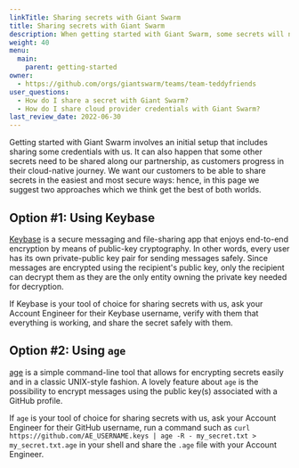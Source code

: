 ```yaml
---
linkTitle: Sharing secrets with Giant Swarm
title: Sharing secrets with Giant Swarm
description: When getting started with Giant Swarm, some secrets will need to be shared. In this page, we describe how to do it safely and effectively.
weight: 40
menu:
  main:
    parent: getting-started
owner:
  - https://github.com/orgs/giantswarm/teams/team-teddyfriends
user_questions:
  - How do I share a secret with Giant Swarm?
  - How do I share cloud provider credentials with Giant Swarm?
last_review_date: 2022-06-30
---
```


Getting started with Giant Swarm involves an initial setup that includes sharing some credentials with us. It can also happen that some other secrets need to be shared along our partnership, as customers progress in their cloud-native journey. We want our customers to be able to share secrets in the easiest and most secure ways: hence, in this page we suggest two approaches which we think get the best of both worlds.

## Option #1: Using Keybase

[Keybase](https://keybase.io/) is a secure messaging and file-sharing app that enjoys end-to-end encryption by means of public-key cryptography. In other words, every user has its own private-public key pair for sending messages safely. Since messages are encrypted using the recipient's public key, only the recipient can decrypt them as they are the only entity owning the private key needed for decryption.

If Keybase is your tool of choice for sharing secrets with us, ask your Account Engineer for their Keybase username, verify with them that everything is working, and share the secret safely with them.

## Option #2: Using `age`

[age](https://github.com/FiloSottile/age) is a simple command-line tool that allows for encrypting secrets easily and in a classic UNIX-style fashion.
A lovely feature about `age` is the possibility to encrypt messages using the public key(s) associated with a GitHub profile.

If `age` is your tool of choice for sharing secrets with us, ask your Account Engineer for their GitHub username, run a command such as 
`curl https://github.com/AE_USERNAME.keys | age -R - my_secret.txt > my_secret.txt.age` in your shell and share the `.age` file with your Account Engineer.
